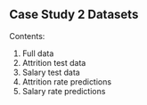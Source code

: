 
## Case Study 2 Datasets
Contents:
1. Full data
2. Attrition test data
3. Salary test data
4. Attrition rate predictions
5. Salary rate predictions
